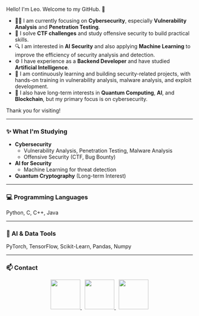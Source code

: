 Hello! I'm Leo. Welcome to my GitHub. 🚀

- 👨‍💻 I am currently focusing on **Cybersecurity**, especially **Vulnerability Analysis** and **Penetration Testing**.  
- 🎯 I solve **CTF challenges** and study offensive security to build practical skills.  
- 🔍 I am interested in **AI Security** and also applying **Machine Learning** to improve the efficiency of security analysis and detection.  
- ⚙️ I have experience as a **Backend Developer** and have studied **Artificial Intelligence**.  
- 🌱 I am continuously learning and building security-related projects, with hands-on training in vulnerability analysis, malware analysis, and exploit development.  
- 🚀 I also have long-term interests in **Quantum Computing**, **AI**, and **Blockchain**, but my primary focus is on cybersecurity.  

Thank you for visiting!

---

### ✨ What I'm Studying
- **Cybersecurity**
  - Vulnerability Analysis, Penetration Testing, Malware Analysis
  - Offensive Security (CTF, Bug Bounty)
- **AI for Security**
  - Machine Learning for threat detection
- **Quantum Cryptography** (Long-term Interest)

---

### 💻 Programming Languages  
Python, C, C++, Java

---

### 🧰 AI & Data Tools  
PyTorch, TensorFlow, Scikit-Learn, Pandas, Numpy

---

### 📫 Contact
<div align="center">
  <a href="https://imperialtechnic.notion.site/Kaiserliche-Hofburg-865c7d277acc4ac5bed9e187575d3c02?pvs=74" title="Notion">
    <img src="https://img.shields.io/badge/Notion-F3F3F3.svg?style=for-the-badge&logo=notion&logoColor=black" width="80" height="80"/>
  </a>&nbsp;
  <a href="https://www.linkedin.com/in/seminleekorea" title="LinkedIn">
    <img src="http://img.shields.io/badge/-LinkedIn-0072b1?style=flat&logo=linkedin" width="80" height="80"/>
  </a>&nbsp;
  <a href="https://substack.com/@leolee3" title="Substack">
    <img src="https://i.postimg.cc/wjmvRPxJ/substack.png" width="80" height="80"/>
  </a>
</div>
